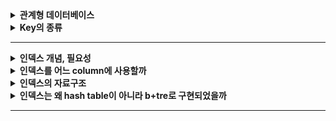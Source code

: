 
<details>
    <summary><b>관계형 데이터베이스</b></summary> 

### 데이터베이스란?
데이터베이스란 여러 사람이 공유하여 사용할 수 있도록 통합 관리하는 데이터의 집합을 의미합니다.

### 데이터베이스의 특징
1. 실시간 접근성: query를 통한 질의에 대하여 실시간으로 응답이 가능해야 합니다.
2. 지속적인 변화: 데이터베이스는 지속적으로 갱신, 수정, 삭제가 되면서 항상 상태가 변합니다.
3. 동시 공용: 데이터베이스는 다수의 사용자가 동시에 접근하고, 공유되는 데이터를 사용할 수 있어야 합니다.
4. 내용에 따른 참조: 데이터베이스의 데이터는 메모리 주소에 의해서가 아니라, 요구하는 데이터의 내에 따라 찾을 수 있어야 합니다.

### DBMS란?
DBMS는 데이터베이스 관리 시스템입니다. 
데이를 구조화하고 검색, 조작하는 다양한 기능들이 있고, 데이터를 처리하는 동안에 데이터의 일관성, 무결성 등을 보장해줍니다.
또한 인가된 사용자들만 데이터베이스에 접근할 수 있도록 보안성을 제공해줍니다.

### DBMS의 특장점
1. 데이터의 독립성
   - 물리적 독립성 : 데이터베이스 사이즈를 늘리거나 성능 향상을 위해 데이터 파일을 늘리거나 새롭게 추가하더라도 관련된 응용 프로그램을 수정할 필요가 없습니다.
   - 데이터베이스는 논리적인 구조로 다양한 응용 프로그램의 논리적 요구를 만족시켜줄 수 있습니다.
2. 데이터의 무결성 : 여러 경로를 통해 잘못된 데이터가 발생하는 경우를 방지합니다. 다양한 제약조건 및 기능을 통해 데이터의 무결성을 유지해줍니다.
   - 무결성을 보장하는 이유: 잘못된 데이터가 들어오는 것을 막기 위함. 
3. 데이터의 보안성 : 인가된 사용자들만 데이터베이스 및 자원에 접근할 수 있도록 계정 관리 및 접근 권한을 설정함으로써 모든 데이터에 보안을 구현할 수 있습니다.
4. 데이터의 일관성 : 연관된 정보를 논리적인 구조로 관리함으로써 어떤 하나의 데이터만 변경될 경우 발생할 수 있는 데이터 불일치를 배제할 수 있습니다.
5. 데이터 중복 최소화 : 데이터베이스는 데이터를 통합해서 관리함으로써 데이터 중복성 문제를 해결할 수 있습니다.

### DBMS의 단점
DBMS는 데이터를 중앙 집중적으로 관리하기 떄문에, 트래픽이 몰리는 경우 과부하가 발생할 수 있습니다.
데이터를 관리하는 방식이 복잡하기 때문에 때문에 이에 대한 장애 대응과 성능 향상을 위한 많은 노력과 고민이 필요합니다.

### DBMS의 등장 배경
데이터베이스가 생기기 이전에는 파일 시스템을 이용해서 데이터를 관리하였습니다.
파일시스템은 데이터의 종속성과 중복성의 문제점을 해결하고자 데이터베이스가 등장하였습니다.

파일시스템의 단점
- 응용프로그램과 파일시스템은 상호 의존적인 관계를 맺고 있기 때문에, 데이터의 구조나 접근 방법이 달라지만 응용 시스템도 변경되어야 하는 문제가 있습니다.
- 응용프로그램별로 독립적인 파일시스템을 갖고 있기 때문에, 데이터의 중복 저장이 불가피하며 이로 인해 데이터 불일치 현상이 발생할 수 있습니다.

### RDBMS란?
RDBMS는 관계형 모델을 기반으로 하는 DBMS 유형입니다. 관계형 모델이란 데이터를 관계라는 개념을 사용해서 표현하는 모델입니다.
RDBMS는 DB의 구조와 제약조건에 관한 명세를 스키마로 정의하고, 모든 데이터들은 2차원의 테이블 형태로 저장됩니다. 그리고 이 릴레이션들 간의 관계로 데이터를 구조화합니다. 

### RDBMS의 장단점
장점
- RDBMS는 스키마에 데이터를 맞추어 저장하기 때문에 일관된 데이터 구조를 보장할 수 있습니다.
- 정규화를 통해 중복되는 데이터를 최소화할 수 있습니다.
- 데이터가 처리되는 과정을 트랜잭션으로 관리하기 때문에 데이터 처리의 완전성이 보장됩니다. 
단점
- 테이블 간 관계를 맺고 있기 때문에, 시스템이 커지고 관계가 복잡해질 수록 복잡한 쿼리들이 만들어질 수 있습니다.
- 성능 향상을 위한 수직적 확장은 쉽지만, 수평적 확장은 어렵습니다.

## SQL
SQL이란 관계형 데이터베이스에서 데이터 조작 및 검색, 혹은 권한 제어와 같은 명령들을 실행하기 위한 데이터베이스 언어입니다.
- DDL: 데이터베이스 구조를 설계하는 명령어입니다.
- DML: 데이터를 입력, 수정, 삭제, 조회하는 명령어입니다. 즉, 데이터를 조작하는 명령어입니다.
- DCL: 어떤 사용자가 데이터에 접근할 수 있는 권한을 설정하는 명령어입니다.

### 스키마란?
스키마는 개체의 특성을 나타내는 속성, 속성들의 집합으로 이루어진 릴레이션, 릴레이션 사이의 관계, 제약조건 등을 명세한 메타데이터입니다.
RDB에 저장되는 데이터는 이 스키마에 맞춰서 저장되어야 하고, 이 덕분에 데이터의 정합성을 유지할 수 있습니다.

</details> 

<details>
    <summary><b>Key의 종류</b></summary> 

### RDBMS에서 키가 필요한 이유
튜플을 유일하게 구별하기 위해 모든 요소를 다 비교하는 것보다, 일부 속성만 비교하는 것이 훨씬 효율적입니다.
릴레이션에 포함된 튜플들을 유일하게 식별하기 위해 key가 쓰입니다.

- 슈퍼키: 유일성을 만족하는 속성들의 조합입니다.
- 후보키: 튜플(row)을 식별할 수 있는 속성들의 부분집합입니다. 모든 튜플에 대해서 유일성과 최소성을 가져야 합니다.
- 기본키: 후보키들 중에서 선택한 튜플을 유일하게 구별하는데 사용할 main key. Not NULL이어야 하고, 중복된 값을 가질 수 없습니다.
  - 기본키가 없이 테이블이 생성되긴 합니다. 그이유는? https://dev.mysql.com/doc/refman/8.0/en/create-table-gipks.html
  - 자연키: 비즈니스 요구사항에 필요한 속성들을 그대로 기본키로 설정하는 것입니다. 비즈니스 모델 중 중복이 없고, 항상 값이 세팅되어있어야 하고, 이러한 성질은 영구적으로 지속되어야 합니다.
  - 인조키: 데이터베이스에서 임의로 생성한 속성을 기본키로 설정하는 것입니다. 자연키의 조건을 만족하는 비즈니스 모델은 거의 없으므로 인조키를 사용하는 것이 권장됩니다.
- 대체키: 기본키로 지정하고 남은 후보키들을 의미합니다.
- 외래키: 어떤 릴레이션의 속성이 다른 릴레이션의 기본 키가 되는 키입니다. 외래키는 릴레이션 간의 관계를 표현하기 위해 사용합니다.
  - 참조되는 부모 테이블이 먼저 생성되어야 하고, 그 후에 자식 테이블이 생성되어야 합니다.
  - 외래키 제약 조건 떄문에 참조되는 부모 테이블의 데이터가 먼저 삭제될 수 없습니다.
  - 참조 무결성 제약조건: 외래키 값은 NULL이거나 참조하는 릴레이션의 기본키 값과 동일해야 합니다. 즉, 각 릴레이션은 참조할 수 없는 외래키 값을 가질 수 없습니다.
</details> 

---

<details>
    <summary><b>인덱스 개념, 필요성</b></summary> 
</details> 

<details>
    <summary><b>인덱스를 어느 column에 사용할까</b></summary> 
</details> 

<details>
    <summary><b>인덱스의 자료구조</b></summary> 
</details> 

<details>
    <summary><b>인덱스는 왜 hash table이 아니라 b+tre로 구현되었을까</b></summary> 
</details> 

---
